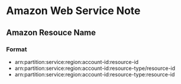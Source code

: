 # Amazon Web Service Note

## Amazon Resouce Name
### Format
* arn:partition:service:region:account-id:resource-id
* arn:partition:service:region:account-id:resource-type/resource-id
* arn:partition:service:region:account-id:resource-type:resource-id
